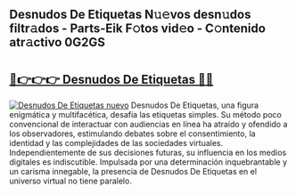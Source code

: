 ## Desnudos De Etiquetas N𝚞𝚎vos desn𝚞dos filtr𝚊dos - Parts-Eik F𝚘tos vid𝚎o - C𝚘ntenido atr𝚊ctivo 0G2GS

# <h2><a href="http://mb7o1n.tromn.icu/?c=Desnudos+De+Etiquetas">🔗👉👉👉 Desnudos De Etiquetas 🔗🔗</a></h2>

[![Desnudos De Etiquetas nuevo](https://i.imgur.com/pEAQMta.gif)](http://mb7o1n.tromn.icu/?c=Desnudos+De+Etiquetas)
Desnudos De Etiquetas, una figura enigmática y multifacética, desafía las etiquetas simples. Su método poco convencional de interactuar con audiencias en línea ha atraído y ofendido a los observadores, estimulando debates sobre el consentimiento, la identidad y las complejidades de las sociedades virtuales. Independientemente de sus decisiones futuras, su influencia en los medios digitales es indiscutible. Impulsada por una determinación inquebrantable y un carisma innegable, la presencia de Desnudos De Etiquetas en el universo virtual no tiene paralelo.
